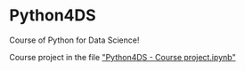 # Python4DS

Course of Python for Data Science!

Course project in the file ["Python4DS - Course project.ipynb"](https://github.com/hildar/Python4DS/blob/master/Python4DS%20-%20Course%20project.ipynb)
